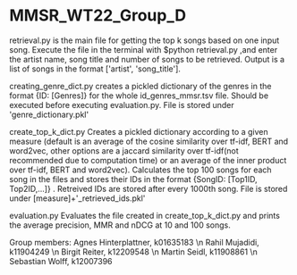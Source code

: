 # MMSR_WT22_Group_D

retrieval.py 
is the main file for getting the top k songs based on one input song. Execute the file in the terminal with $python retrieval.py ,and enter the artist name, song title and number of songs to be retrieved. Output is a list of songs in the format ['artist', 'song_title']. 

creating_genre_dict.py 
creates a pickled dictionary of the genres in the format {ID: [Genres]} for the whole id_genres_mmsr.tsv file. Should be executed before executing evaluation.py. File is stored under 'genre_dictionary.pkl'

create_top_k_dict.py
Creates a pickled dictionary according to a given measure (default is an average of the cosine similarity over tf-idf, BERT and word2vec, other options are a jaccard similarity over tf-idf(not recommended due to computation time) or an average of the inner product over tf-idf, BERT and word2vec). Calculates the top 100 songs for each song in the files and stores their IDs in the format {SongID: [Top1ID, Top2ID,...]} . Retreived IDs are stored after every 1000th song. File is stored under [measure]+'_retrieved_ids.pkl'

evaluation.py
Evaluates the file created in create_top_k_dict.py and prints the average precision, MMR and nDCG at 10 and 100 songs.

Group members:
Agnes Hinterplattner, k01635183 \n
Rahil Mujadidi, k11904249 \n
Birgit Reiter, k12209548 \n
Martin Seidl, k11908861 \n
Sebastian Wolff, k12007396

